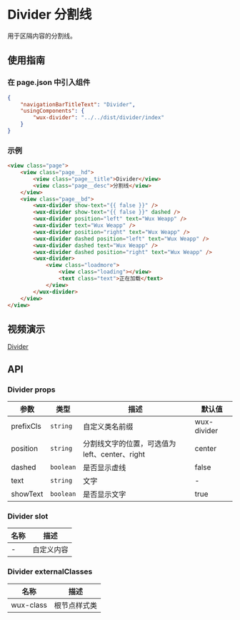 # Divider 分割线

用于区隔内容的分割线。

## 使用指南

### 在 page.json 中引入组件

```json
{
    "navigationBarTitleText": "Divider",
    "usingComponents": {
        "wux-divider": "../../dist/divider/index"
    }
}
```

### 示例

```html
<view class="page">
    <view class="page__hd">
        <view class="page__title">Divider</view>
        <view class="page__desc">分割线</view>
    </view>
    <view class="page__bd">
        <wux-divider show-text="{{ false }}" />
        <wux-divider show-text="{{ false }}" dashed />
        <wux-divider position="left" text="Wux Weapp" />
        <wux-divider text="Wux Weapp" />
        <wux-divider position="right" text="Wux Weapp" />
        <wux-divider dashed position="left" text="Wux Weapp" />
        <wux-divider dashed text="Wux Weapp" />
        <wux-divider dashed position="right" text="Wux Weapp" />
        <wux-divider>
            <view class="loadmore">
                <view class="loading"></view>
                <text class="text">正在加载</text>
            </view>
        </wux-divider>
    </view>
</view>
```

## 视频演示

[Divider](./_media/divider.mp4 ':include :type=iframe width=375px height=667px')

## API

### Divider props

| 参数 | 类型 | 描述 | 默认值 |
| --- | --- | --- | --- |
| prefixCls | <code>string</code> | 自定义类名前缀 | wux-divider |
| position | <code>string</code> | 分割线文字的位置，可选值为 left、center、right | center |
| dashed | <code>boolean</code> | 是否显示虚线 | false |
| text | <code>string</code> | 文字 | - |
| showText | <code>boolean</code> | 是否显示文字 | true |

### Divider slot

| 名称 | 描述 |
| --- | --- |
| - | 自定义内容 |

### Divider externalClasses

| 名称 | 描述 |
| --- | --- |
| wux-class | 根节点样式类 |